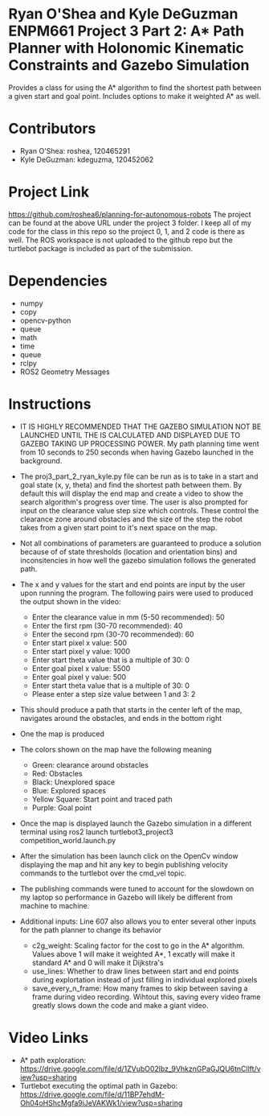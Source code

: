 # Ryan O'Shea and Kyle DeGuzman ENPM661 Project 3 Part 2: A* Path Planner with Holonomic Kinematic Constraints and Gazebo Simulation
Provides a class for using the A* algorithm to find the shortest path between a given start and goal point. Includes options to make it weighted A* as well. 

# Contributors
- Ryan O'Shea: roshea, 120465291
- Kyle DeGuzman: kdeguzma, 120452062

# Project Link
https://github.com/roshea6/planning-for-autonomous-robots
The project can be found at the above URL under the project 3 folder. I keep all of my code for the class in this repo so the project 0, 1, and 2 code is there as well. The ROS workspace is not uploaded to the github repo but the turtlebot package is included as part of the submission.

# Dependencies
- numpy
- copy
- opencv-python
- queue
- math
- time
- queue
- rclpy
- ROS2 Geometry Messages

# Instructions
- IT IS HIGHLY RECOMMENDED THAT THE GAZEBO SIMULATION NOT BE LAUNCHED UNTIL THE IS CALCULATED AND DISPLAYED DUE TO GAZEBO TAKING UP PROCESSING POWER. My path planning time went from 10 seconds to 250 seconds when having Gazebo launched in the background.
- The proj3_part_2_ryan_kyle.py file can be run as is to take in a start and goal state (x, y, theta) and find the shortest path between them. By default this will display the end map and create a video to show the search algorithm's progress over time. The user is also prompted for input on the clearance value step size which controls. These control the clearance zone around obstacles and the size of the step the robot takes from a given start point to it's next space on the map.
- Not all combinations of parameters are guaranteed to produce a solution because of of state thresholds (location and orientation bins) and inconsitencies in how well the gazebo simulation follows the generated path.
- The x and y values for the start and end points are input by the user upon running the program. The following pairs were used to produced the output shown in the video:
    - Enter the clearance value in mm (5-50 recommended): 50
    - Enter the first rpm (30-70 recommended): 40
    - Enter the second rpm (30-70 recommended): 60
    - Enter start pixel x value: 500
    - Enter start pixel y value: 1000
    - Enter start theta value that is a multiple of 30: 0
    - Enter goal pixel x value: 5500
    - Enter goal pixel y value: 500
    - Enter start theta value that is a multiple of 30: 0
    - Please enter a step size value between 1 and 3: 2

- This should produce a path that starts in the center left of the map, navigates around the obstacles, and ends in the bottom right
- One the map is produced
- The colors shown on the map have the following meaning
    - Green: clearance around obstacles
    - Red: Obstacles
    - Black: Unexplored space
    - Blue: Explored spaces
    - Yellow Square: Start point and traced path
    - Purple: Goal point

- Once the map is displayed launch the Gazebo simulation in a different terminal using ros2 launch turtlebot3_project3 competition_world.launch.py
- After the simulation has been launch click on the OpenCv window displaying the map and hit any key to begin publishing velocity commands to the turtlebot over the cmd_vel topic.
- The publishing commands were tuned to account for the slowdown on my laptop so performance in Gazebo will likely be different from machine to machine. 

- Additional inputs: Line 607 also allows you to enter several other inputs for the path planner to change its behavior
    - c2g_weight: Scaling factor for the cost to go in the A* algorithm. Values above 1 will make it weighted A*, 1 excatly will make it standard A* and 0 will make it Dijkstra's
    - use_lines: Whether to draw lines between start and end points during explortation instead of just filling in individual explored pixels
    - save_every_n_frame: How many frames to skip between saving a frame during video recording. Wihtout this, saving every video frame greatly slows down the code and make a giant video.

# Video Links
- A* path exploration: https://drive.google.com/file/d/1ZVubO02lbz_9VhkznGPaGJQU6tnCllft/view?usp=sharing 
- Turtlebot executing the optimal path in Gazebo: https://drive.google.com/file/d/11BP7ehdM-Oh04oHShcMgfa9iJeVAKWk1/view?usp=sharing 
